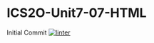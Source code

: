 # ICS2O-Unit7-07-HTML
Initial Commit
[![linter](https://github.com/Hashir14/ICS2O-Unit7-07-HTML/workflows/linter/badge.svg)](https://github.com/marketplace/actions/super-linter)
